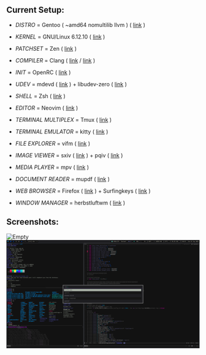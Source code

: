 Current Setup:
--------------

+ *DISTRO* = Gentoo ( ~amd64 nomultilib llvm ) ( [link](https://www.gentoo.org) )

+ *KERNEL* = GNU/Linux 6.12.10 ( [link](https://kernel.org) )

+ *PATCHSET* = Zen ( [link](https://github.com/zen-kernel/zen-kernel) )

+ *COMPILER* = Clang ( [link](https://clang.llvm.org/) / [link](https://llvm.org) )

+ *INIT* = OpenRC ( [link](https://github.com/OpenRC/openrc) )

+ *UDEV* = mdevd ( [link](https://github.com/skarnet/mdevd) ) + libudev-zero ( [link](https://github.com/illiliti/libudev-zero) )

+ *SHELL* = Zsh ( [link](https://www.zsh.org/) )

+ *EDITOR* = Neovim ( [link](https://neovim.io/) )

+ *TERMINAL MULTIPLEX* = Tmux ( [link](https://github.com/tmux/tmux/wiki) )

+ *TERMINAL EMULATOR* = kitty ( [link](https://sw.kovidgoyal.net/kitty/) )

+ *FILE EXPLORER* = vifm ( [link](https://vifm.info) )

+ *IMAGE VIEWER* = sxiv ( [link](https://github.com/xyb3rt/sxiv) ) + pqiv ( [link](https://github.com/phillipberndt/pqiv) )

+ *MEDIA PLAYER* = mpv ( [link](https://mpv.io/) )

+ *DOCUMENT READER* = mupdf ( [link](https://mupdf.com/) )

+ *WEB BROWSER* = Firefox ( [link](https://www.mozilla.org/en-US/firefox/new/) ) + Surfingkeys ( [link](https://github.com/brookhong/Surfingkeys) )

+ *WINDOW MANAGER* = herbstluftwm ( [link](https://herbstluftwm.org/) )


Screenshots:
--------------

![Empty](share/images/2024_09_01-095534.png)
![Workload](share/images/2024_09_01-095342.png)

